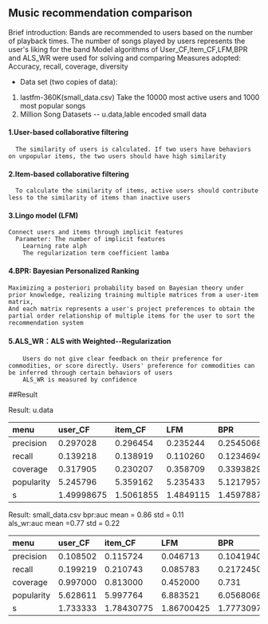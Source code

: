 ## Music recommendation comparison
Brief introduction:
Bands are recommended to users based on the number of playback times. 
The number of songs played by users represents the user's liking for the band
Model algorithms of User_CF,Item_CF,LFM,BPR and ALS_WR were used for solving and comparing
Measures adopted: Accuracy, recall, coverage, diversity
- Data set (two copies of data):
1. lastfm-360K(small_data.csv) Take the 10000 most active users and 1000 most popular songs
2. Million Song Datasets -- u.data,lable encoded small data
#### 1.User-based collaborative filtering
      The similarity of users is calculated. If two users have behaviors on unpopular items, the two users should have high similarity
#### 2.Item-based collaborative filtering
      To calculate the similarity of items, active users should contribute less to the similarity of items than inactive users
#### 3.Lingo model (LFM)
    Connect users and items through implicit features
      Parameter: The number of implicit features
        Learning rate alph
        The regularization term coefficient lamba
#### 4.BPR: Bayesian Personalized Ranking
    Maximizing a posteriori probability based on Bayesian theory under prior knowledge, realizing training multiple matrices from a user-item matrix,
    And each matrix represents a user's project preferences to obtain the partial order relationship of multiple items for the user to sort the recommendation system

#### 5.ALS_WR：ALS with Weighted--Regularization
        Users do not give clear feedback on their preference for commodities, or score directly. Users' preference for commodities can be inferred through certain behaviors of users
        ALS_WR is measured by confidence
##Result

Result: 
u.data

|menu|user_CF|item_CF|LFM|BPR|ALS_WR|
|:---|:---|:---|:---|:---|:---|
|precision|0.297028|0.296454|0.235244|0.2545068928950159|0.2706256627783669
|recall|0.139218|0.138919|0.110260|0.1234694927461673|0.1312892272867579
|coverage|0.317905|0.230207|0.358709|0.3393829401088929|0.39503932244404116
|popularity|5.245796|5.359162|5.235433|5.121795795790667|5.154377399784349
|s|1.49998675|1.5061855|1.4849115|1.459788779|1.487832902

Result: 
small_data.csv 
bpr:auc mean = 0.86 std = 0.11  
als_wr:auc mean =0.77 std = 0.22     

|menu|user_CF|item_CF|LFM|BPR|ALS_WR|
|:---|:---|:---|:---|:---|:---|
|precision|0.108502|0.115724|0.046713|0.10419407894736842|0.08890830592105263
|recall|0.199219|0.210743|0.085783|0.21724500075015538|0.18537411320916475
|coverage|0.997000|0.813000|0.452000|0.731|0.999
|popularity|5.628611|5.997764|6.883521|6.05680689158381|5.833611415438899
|s|1.733333|1.78430775|1.86700425|1.77730975|1.77672335



        
        

